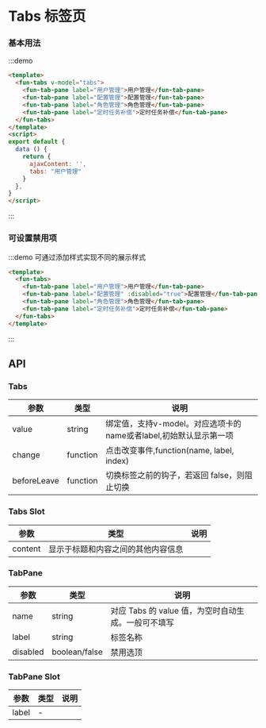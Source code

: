 <!-- Created by 337547038 on 2018/8/31 0031. -->
<script>
export default {
  data () {
    return {
      ajaxContent: '',
      tabs: "用户管理"
    }
  },
  // methods: {
  //   _tabChange (name, label, index) {
  //     console.log(name, label, index)
  //   },
  //   _ajax (name, label, index) {
  //     this.ajaxContent = `当前点击选项的name值：${name}；label为：${label}`
  //   },
  //   beforeLeave (name) {
  //     return false
  //   }
  // }
}
</script>

# Tabs 标签页

### 基本用法
:::demo 
```html
<template>
  <fun-tabs v-model="tabs">
    <fun-tab-pane label="用户管理">用户管理</fun-tab-pane>
    <fun-tab-pane label="配置管理">配置管理</fun-tab-pane>
    <fun-tab-pane label="角色管理">角色管理</fun-tab-pane>
    <fun-tab-pane label="定时任务补偿">定时任务补偿</fun-tab-pane>
  </fun-tabs>
</template>
<script>
export default {
  data () {
    return {
      ajaxContent: '',
      tabs: "用户管理"
    }
  },
}
</script>
```
:::


 ### 可设置禁用项
:::demo 可通过添加样式实现不同的展示样式
```html
<template>
  <fun-tabs>
    <fun-tab-pane label="用户管理">用户管理</fun-tab-pane>
    <fun-tab-pane label="配置管理" :disabled="true">配置管理</fun-tab-pane>
    <fun-tab-pane label="角色管理">角色管理</fun-tab-pane>
    <fun-tab-pane label="定时任务补偿">定时任务补偿</fun-tab-pane>
  </fun-tabs>
</template>
```
:::
<!--
### 自定义标签页
:::demo 可以通过具名 slot 来实现自定义标签页的内容
```html
<template>
  <funTabs>
    <fun-tab-pane>
     <span slot="label"><i class="icon-user"></i> 用户管理</span>
    用户管理
    </fun-tab-pane>
    <fun-tab-pane label="配置管理">配置管理</fun-tab-pane>
    <fun-tab-pane label="角色管理">角色管理</fun-tab-pane>
    <fun-tab-pane label="定时任务补偿">定时任务补偿</fun-tab-pane>
  </funTabs>
</template>
```
:::

### 可自定初始显示项
:::demo 通过添加value/v-model和name指定初始显示项。也可以只设置value值(`tab-*`*从1开始按顺序生成)，name为空
```html
<template>
  <div>
  <funTabs value="tab2">
      <fun-tab-pane label="用户管理" name="tab1">用户管理</fun-tab-pane>
      <fun-tab-pane label="配置管理" name="tab2">配置管理</fun-tab-pane>
      <fun-tab-pane label="角色管理" name="tab3">角色管理</fun-tab-pane>
      <fun-tab-pane label="定时任务补偿" name="tab4">定时任务补偿</fun-tab-pane>
    </funTabs>
    <p>只设置value值</p>
    <funTabs value="tab-2">
      <fun-tab-pane label="用户管理">用户管理</fun-tab-pane>
      <fun-tab-pane label="配置管理">配置管理</fun-tab-pane>
      <fun-tab-pane label="角色管理">角色管理</fun-tab-pane>
      <fun-tab-pane label="定时任务补偿">定时任务补偿</fun-tab-pane>
    </funTabs>
</div>
</template>
```
:::

### 可在Tabs内加入其他内容
:::demo 可以通过具名 slot 在标题和内容间显示其它内容
```html
<template>
  <funTabs>
    <fun-tab-pane label="用户管理">用户管理</fun-tab-pane>
    <fun-tab-pane label="配置管理">配置管理</fun-tab-pane>
    <fun-tab-pane label="角色管理">角色管理</fun-tab-pane>
    <fun-tab-pane label="定时任务补偿">定时任务补偿</fun-tab-pane>
    <div slot="content">这里可以加其他内容</div>
  </funTabs>
</template>
```
:::

### 可不显示切换内容
:::demo 很多时候并不需要通过显示和隐藏来切换内容，而是在点击选项卡标题时去动态加载数据，这时可设置showContent:false
```html
<template>
<div>
  <funTabs :showContent="false" :change="_ajax">
    <fun-tab-pane label="用户管理"></fun-tab-pane>
    <fun-tab-pane label="配置管理"></fun-tab-pane>
    <fun-tab-pane label="角色管理">角色管理，这里不需要有内容</fun-tab-pane>
    <fun-tab-pane label="定时任务补偿">定时任务补偿</fun-tab-pane>
  </funTabs>
  <div class="ajax-content">ajax content
     <p>{{ajaxContent}}</p>
  </div>
</div>  
</template>
```
:::

### 事件
:::demo 
```html
<template>
  <funTabs :change="_tabChange">
    <fun-tab-pane label="用户管理">用户管理</fun-tab-pane>
    <fun-tab-pane label="配置管理">配置管理</fun-tab-pane>
    <fun-tab-pane label="角色管理">角色管理</fun-tab-pane>
    <fun-tab-pane label="定时任务补偿">定时任务补偿</fun-tab-pane>
  </funTabs>
</template>
<script>
export default {
  data () {
    return {}
  },
  methods: {
    _tabChange (name, label, index) {
      console.log(name, label, index)
    }
  }
}
</script>
```
:::

### 阻止事件
:::demo 切换标签之前的钩子，若返回 false，则阻止切换
```html
<template>
 <div>
  <funTabs :beforeLeave="beforeLeave">
    <fun-tab-pane label="用户管理">用户管理</fun-tab-pane>
    <fun-tab-pane label="配置管理">配置管理</fun-tab-pane>
    <fun-tab-pane label="角色管理">角色管理</fun-tab-pane>
    <fun-tab-pane label="定时任务补偿">定时任务补偿</fun-tab-pane>
  </funTabs>
 </div>
</template>
<script>
export default {
  data () {
    return {}
  },
  methods: {
    beforeLeave (name) {
      console.log(name)
      return false
    }
  }
}
</script>
```
::: -->

## API
### Tabs
|参数|类型|说明|
|-|-|-|
|value          | string         |绑定值，支持v-model。对应选项卡的 name或者label,初始默认显示第一项|
|change         | function       |点击改变事件,function(name, label, index)|
|beforeLeave    | function       |切换标签之前的钩子，若返回 false，则阻止切换|

### Tabs Slot
|参数|类型|说明|
|-|-|-|
|content          | 显示于标题和内容之间的其他内容信息|

### TabPane
|参数|类型|说明|
|-|-|-|
|name           | string         |对应 Tabs 的 value 值，为空时自动生成。一般可不填写|
|label          | string         |标签名称|
|disabled       | boolean/false  |禁用选顶|

### TabPane Slot
|参数|类型|说明|
|-|-|-|
|label          | -              ||
